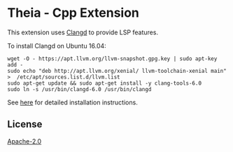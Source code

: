 # Theia - Cpp Extension

This extension uses [Clangd](https://clang.llvm.org/extra/clangd.html) to provide LSP features.

To install Clangd on Ubuntu 16.04:

```
wget -O - https://apt.llvm.org/llvm-snapshot.gpg.key | sudo apt-key add -
sudo echo "deb http://apt.llvm.org/xenial/ llvm-toolchain-xenial main" >  /etc/apt/sources.list.d/llvm.list
sudo apt-get update && sudo apt-get install -y clang-tools-6.0
sudo ln -s /usr/bin/clangd-6.0 /usr/bin/clangd
```

See [here](https://clang.llvm.org/extra/clangd.html#id4) for detailed  installation instructions.

## License
[Apache-2.0](https://github.com/theia-ide/theia/blob/master/LICENSE)
